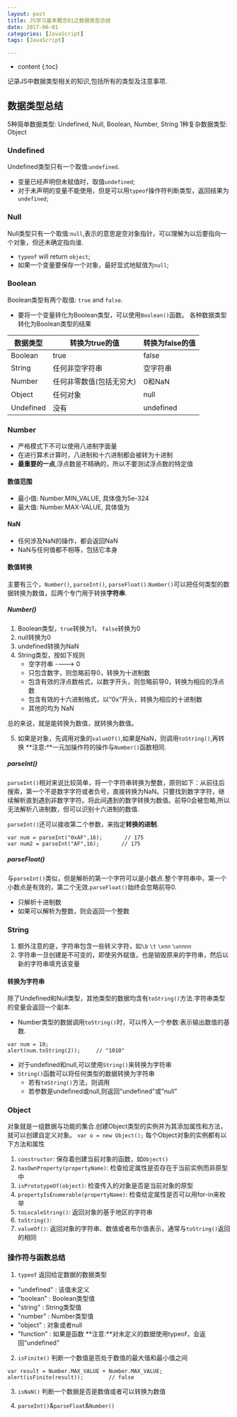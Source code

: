 ```yaml
---
layout: post
title: JS学习基本概念01之数据类型总结
date: 2017-06-01
categories: [JavaScript]
tags: [JavaScript]

---
```


* content
{:toc}


记录JS中数据类型相关的知识,包括所有的类型及注意事项.
<!-- more -->

## 数据类型总结
5种简单数据类型: Undefined, Null, Boolean, Number, String
1种复杂数据类型: Object

### Undefined
Undefined类型只有一个取值:``undefined``.
- 变量已经声明但未赋值时，取值``undefined``;
- 对于未声明的变量不能使用，但是可以用``typeof``操作符判断类型，返回结果为``undefined``;

### Null
Null类型只有一个取值:``null``,表示的意思是空对象指针，可以理解为以后要指向一个对象，但还未确定指向谁.
- ``typeof`` will return ``object``;
- 如果一个变量要保存一个对象，最好显式地赋值为``null``;

### Boolean
Boolean类型有两个取值: ``true`` and ``false``.
- 要将一个变量转化为Boolean类型，可以使用``Boolean()``函数。
 各种数据类型转化为Boolean类型的结果

 数据类型  | 转换为true的值 | 转换为false的值
 ---------|--------------|--------------
  Boolean | true        | false
  String  | 任何非空字符串 | 空字符串
  Number  | 任何非零数值(包括无穷大) | 0和NaN
  Object  | 任何对象 	  | null
  Undefined| 没有		   | undefined

### Number
- 严格模式下不可以使用八进制字面量
- 在进行算术计算时，八进制和十六进制都会被转为十进制
- **最重要的一点**,浮点数是不精确的，所以不要测试浮点数的特定值

#### 数值范围
- 最小值: Number.MIN_VALUE, 具体值为5e-324
- 最大值: Number.MAX-VALUE, 具体值为

#### NaN
- 任何涉及NaN的操作，都会返回NaN
- NaN与任何值都不相等，包括它本身



#### 数值转换
主要有三个，``Number()``, ``parseInt()``, ``parseFloat()``.``Number()``可以把任何类型的数据转换为数值，后两个专门用于转换**字符串**.

##### Number()
1. Boolean类型，``true``转换为1， ``false``转换为0
2. null转换为0
3. undefined转换为NaN
4. String类型，按如下规则
	- 空字符串 ---->  0
	- 只包含数字，则忽略前导0，转换为十进制数
	- 包含有效的浮点数格式，以数字开头，则忽略前导0，转换为相应的浮点数
	- 包含有效的十六进制格式，以“0x”开头，转换为相应的十进制数
	- 其他的均为 NaN

 总的来说，就是能转换为数值，就转换为数值。

5. 如果是对象，先调用对象的``valueOf()``,如果是NaN，则调用``toString()``,再转换
**注意:**一元加操作符的操作与``Number()``函数相同.

##### parseInt()

``parseInt()``相对来说比较简单，将一个字符串转换为整数，原则如下：从前往后搜索，第一个不是数字字符或者负号，直接转换为NaN。只要找到数字字符，继续解析直到遇到非数字字符。将此间遇到的数字转换为数值。前导0会被忽略,所以无法解析八进制数，但可以识别十六进制的数值.

``parseInt()``还可以接收第二个参数，来指定**转换的进制**.

```
var num = parseInt("0xAF",16);       // 175
var num2 = parseInt("AF",16);       // 175
```

##### parseFloat()
与``parseInt()``类似，但是解析的第一个字符可以是小数点.整个字符串中，第一个小数点是有效的，第二个无效.``parseFloat()``始终会忽略前导0.
- 只解析十进制数
- 如果可以解析为整数，则会返回一个整数

### String
1. 额外注意的是，字符串包含一些转义字符，如``\b`` ``\t`` ``\xnn`` ``\unnnn``
2. 字符串一旦创建是不可变的，即使另外赋值，也是销毁原来的字符串，然后以新的字符串填充该变量

#### 转换为字符串
除了Undefined和Null类型，其他类型的数据均含有``toString()``方法.字符串类型的变量会返回一个副本.

- Number类型的数据调用``toString()``时，可以传入一个参数:表示输出数值的基数.
```
var num = 10;
alert(num.toString(2));     // "1010"
```

- 对于undefined和null,可以使用``String()``来转换为字符串
- ``String()``函数可以将任何类型的数据转换为字符串
	-  若有``toString()``方法，则调用
	-  若参数是undefined或null,则返回"undefined"或"null"

### Object
对象就是一组数据与功能的集合.创建Object类型的实例并为其添加属性和方法，就可以创建自定义对象。
```var o = new Object();```
每个Object对象的实例都有以下方法和属性
1. ``constructor``: 保存着创建当前对象的函数，如``Object()``
2. ``hasOwnProperty(propertyName)``: 检查给定属性是否存在于当前实例而非原型中
3. ``isPrototypeOf(object)``: 检查传入的对象是否是当前对象的原型
4. ``propertyIsEnumerable(propertyName)``: 检查给定属性是否可以用for-in来枚举
5. ``toLocaleString()``: 返回对象的基于地区的字符串
6. ``toString()``:
7. ``valueOf()``: 返回对象的字符串、数值或者布尔值表示，通常与``toString()``返回的相同

### 操作符与函数总结
1. ``typeof``
 返回给定数据的数据类型
 - "undefined" : 该值未定义
 - "boolean" : Boolean类型值
 - "string" : String类型值
 - "number" : Number类型值
 - "object" : 对象或者null
 - "function" : 如果是函数
 **注意:**对未定义的数据使用typeof，会返回"undefined"

2. ``isFinite()``
 判断一个数值是否处于数值的最大值和最小值之间
 ```
 var result = Number.MAX_VALUE + Number.MAX_VALUE;
 alert(isFinite(result));        // false
 ```

3. ``isNaN()``
 判断一个数据是否是数值或者可以转换为数值

4. ``parseInt()``&``parseFloat``&``Number()``
